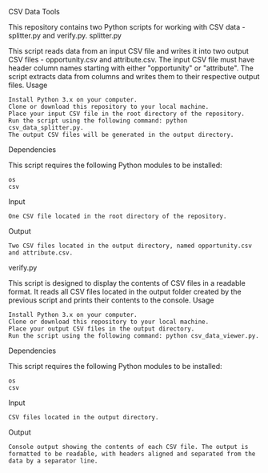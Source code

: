 CSV Data Tools

This repository contains two Python scripts for working with CSV data - splitter.py and verify.py.
splitter.py

This script reads data from an input CSV file and writes it into two output CSV files - opportunity.csv and attribute.csv. The input CSV file must have header column names starting with either "opportunity" or "attribute". The script extracts data from columns and writes them to their respective output files.
Usage

    Install Python 3.x on your computer.
    Clone or download this repository to your local machine.
    Place your input CSV file in the root directory of the repository.
    Run the script using the following command: python csv_data_splitter.py.
    The output CSV files will be generated in the output directory.

Dependencies

This script requires the following Python modules to be installed:

    os
    csv

Input

    One CSV file located in the root directory of the repository.

Output

    Two CSV files located in the output directory, named opportunity.csv and attribute.csv.

verify.py

This script is designed to display the contents of CSV files in a readable format. It reads all CSV files located in the output folder created by the previous script and prints their contents to the console.
Usage

    Install Python 3.x on your computer.
    Clone or download this repository to your local machine.
    Place your output CSV files in the output directory.
    Run the script using the following command: python csv_data_viewer.py.

Dependencies

This script requires the following Python modules to be installed:

    os
    csv

Input

    CSV files located in the output directory.

Output

    Console output showing the contents of each CSV file. The output is formatted to be readable, with headers aligned and separated from the data by a separator line.
